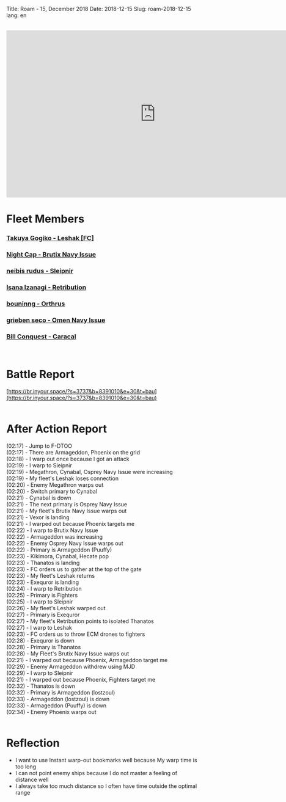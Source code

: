 Title: Roam - 15, December 2018
Date: 2018-12-15
Slug: roam-2018-12-15
lang: en

<br />
<iframe width="780" height="438" src="https://www.youtube.com/embed/Ne1cGEL212w" frameborder="0" allow="accelerometer; autoplay; encrypted-media; gyroscope; picture-in-picture" allowfullscreen></iframe>

# Fleet Members
### [Takuya Gogiko - Leshak [FC]](https://zkillboard.com/character/95235307/)
### [Night Cap - Brutix Navy Issue](https://zkillboard.com/character/94127438/)
### [neibis rudus - Sleipnir](https://zkillboard.com/character/93531438/)
### [Isana Izanagi - Retribution](https://zkillboard.com/character/93658049/)
### [bouninng - Orthrus](https://zkillboard.com/character/508340745/)
### [grieben seco - Omen Navy Issue](https://zkillboard.com/character/96069434/)
### [Bill Conquest - Caracal](https://zkillboard.com/character/2113999933/)
<br />

# Battle Report
[https://br.inyour.space/?s=3737&b=8391010&e=30&t=bau](https://br.inyour.space/?s=3737&b=8391010&e=30&t=bau)
<br /><br />

# After Action Report
(02:17) - Jump to F-DTOO  
(02:17) - There are Armageddon, Phoenix on the grid  
(02:18) - I warp out once because I got an attack  
(02:19) - I warp to Sleipnir  
(02:19) - Megathron, Cynabal, Osprey Navy Issue were increasing  
(02:19) - My fleet's Leshak loses connection  
(02:20) - Enemy Megathron warps out  
(02:20) - Switch primary to Cynabal  
(02:21) - Cynabal is down  
(02:21) - The next primary is Osprey Navy Issue  
(02:21) - My fleet's Brutix Navy Issue warps out  
(02:21) - Vexor is landing  
(02:21) - I warped out because Phoenix targets me  
(02:22) - I warp to Brutix Navy Issue  
(02:22) - Armageddon was increasing  
(02:22) - Enemy Osprey Navy Issue warps out  
(02:22) - Primary is Armageddon (Puuffy)  
(02:23) - Kikimora, Cynabal, Hecate pop  
(02:23) - Thanatos is landing  
(02:23) - FC orders us to gather at the top of the gate  
(02:23) - My fleet's Leshak returns  
(02:23) - Exequror is landing  
(02:24) - I warp to Retribution  
(02:25) - Primary is Fighters  
(02:25) - I warp to Sleipnir  
(02:26) - My fleet's Leshak warped out  
(02:27) - Primary is Exequror  
(02:27) - My fleet's Retribution points to isolated Thanatos  
(02:27) - I warp to Leshak  
(02:23) - FC orders us to throw ECM drones to fighters  
(02:28) - Exequror is down  
(02:28) - Primary is Thanatos  
(02:28) - My Fleet's Brutix Navy Issue warps out  
(02:21) - I warped out because Phoenix, Armageddon target me  
(02:29) - Enemy Armageddon withdrew using MJD  
(02:29) - I warp to Sleipnir  
(02:21) - I warped out because Phoenix, Fighters target me  
(02:32) - Thanatos is down  
(02:32) - Primary is Armageddon (lostzoul)  
(02:33) - Armageddon (lostzoul) is down  
(02:33) - Armageddon (Puuffy) is down  
(02:34) - Enemy Phoenix warps out  
<br />

# Reflection
- I want to use Instant warp-out bookmarks well because My warp time is too long
- I can not point enemy ships because I do not master a feeling of distance well
- I always take too much distance so I often have time outside the optimal range
